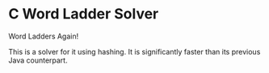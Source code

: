 C Word Ladder Solver
====================
Word Ladders Again!

This is a solver for it using hashing. It is significantly faster than its previous Java counterpart.